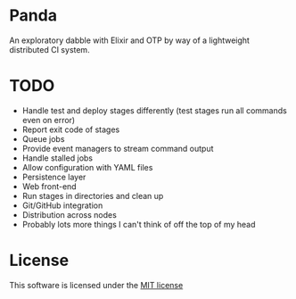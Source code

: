 Panda
=====

An exploratory dabble with Elixir and OTP by way of a lightweight distributed CI system.

TODO
====

* Handle test and deploy stages differently (test stages run all commands even on error)
* Report exit code of stages
* Queue jobs
* Provide event managers to stream command output
* Handle stalled jobs
* Allow configuration with YAML files
* Persistence layer
* Web front-end
* Run stages in directories and clean up
* Git/GitHub integration
* Distribution across nodes
* Probably lots more things I can't think of off the top of my head

License
=======

This software is licensed under the [MIT license](https://github.com/lsimoneau/panda-ci/blob/master/LICENSE.md)

